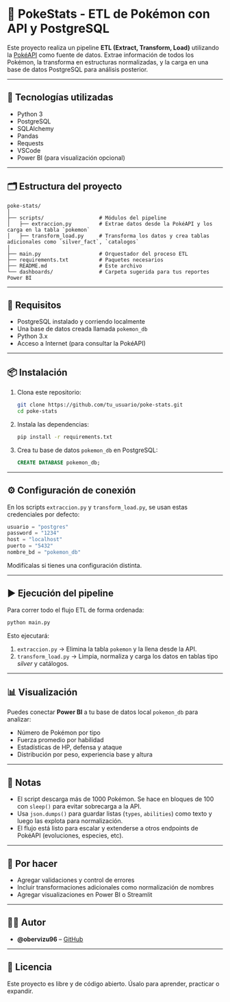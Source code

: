 # 🧬 PokeStats - ETL de Pokémon con API y PostgreSQL

Este proyecto realiza un pipeline **ETL (Extract, Transform, Load)** utilizando la [PokéAPI](https://pokeapi.co/) como fuente de datos. Extrae información de todos los Pokémon, la transforma en estructuras normalizadas, y la carga en una base de datos PostgreSQL para análisis posterior.

---

## 🚀 Tecnologías utilizadas

- Python 3
- PostgreSQL
- SQLAlchemy
- Pandas
- Requests
- VSCode
- Power BI (para visualización opcional)

---

## 🗂️ Estructura del proyecto

```
poke-stats/
│
├── scripts/                  # Módulos del pipeline
│   ├── extraccion.py         # Extrae datos desde la PokéAPI y los carga en la tabla `pokemon`
│   ├── transform_load.py     # Transforma los datos y crea tablas adicionales como `silver_fact`, `catalogos`
│
├── main.py                   # Orquestador del proceso ETL
├── requirements.txt          # Paquetes necesarios
├── README.md                 # Este archivo
└── dashboards/               # Carpeta sugerida para tus reportes Power BI
```

---

## 🔧 Requisitos

- PostgreSQL instalado y corriendo localmente
- Una base de datos creada llamada `pokemon_db`
- Python 3.x
- Acceso a Internet (para consultar la PokéAPI)

---

## 📦 Instalación

1. Clona este repositorio:
   ```bash
   git clone https://github.com/tu_usuario/poke-stats.git
   cd poke-stats
   ```

2. Instala las dependencias:
   ```bash
   pip install -r requirements.txt
   ```

3. Crea tu base de datos `pokemon_db` en PostgreSQL:
   ```sql
   CREATE DATABASE pokemon_db;
   ```

---

## ⚙️ Configuración de conexión

En los scripts `extraccion.py` y `transform_load.py`, se usan estas credenciales por defecto:

```python
usuario = "postgres"
password = "1234"
host = "localhost"
puerto = "5432"
nombre_bd = "pokemon_db"
```

Modifícalas si tienes una configuración distinta.

---

## ▶️ Ejecución del pipeline

Para correr todo el flujo ETL de forma ordenada:

```bash
python main.py
```

Esto ejecutará:

1. `extraccion.py` → Elimina la tabla `pokemon` y la llena desde la API.
2. `transform_load.py` → Limpia, normaliza y carga los datos en tablas tipo *silver* y catálogos.

---

## 📊 Visualización

Puedes conectar **Power BI** a tu base de datos local `pokemon_db` para analizar:

- Número de Pokémon por tipo
- Fuerza promedio por habilidad
- Estadísticas de HP, defensa y ataque
- Distribución por peso, experiencia base y altura

---

## 📌 Notas

- El script descarga más de 1000 Pokémon. Se hace en bloques de 100 con `sleep()` para evitar sobrecarga a la API.
- Usa `json.dumps()` para guardar listas (`types`, `abilities`) como texto y luego las explota para normalización.
- El flujo está listo para escalar y extenderse a otros endpoints de PokéAPI (evoluciones, especies, etc).

---

## 📍 Por hacer

- Agregar validaciones y control de errores
- Incluir transformaciones adicionales como normalización de nombres
- Agregar visualizaciones en Power BI o Streamlit

---

## 🧑‍💻 Autor

- **@obervizu96** – [GitHub](https://github.com/obervizu96)

---

## 🐍 Licencia

Este proyecto es libre y de código abierto. Úsalo para aprender, practicar o expandir.
